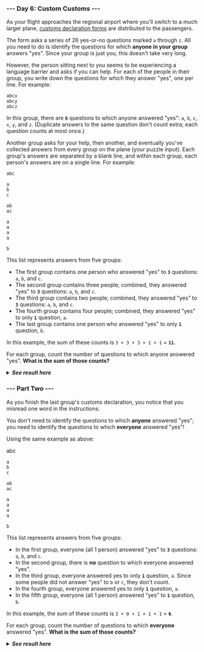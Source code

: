 ﻿### --- Day 6: Custom Customs ---

As your flight approaches the regional airport where you'll switch to a 
much larger plane, [customs declaration forms](https://en.wikipedia.org/wiki/Customs_declaration) are distributed to the
passengers.

The form asks a series of 26 yes-or-no questions marked `a` through `z`. All 
you need to do is identify the questions for which **anyone in your group**
answers "yes". Since your group is just you, this doesn't take very long.

However, the person sitting next to you seems to be experiencing a language
barrier and asks if you can help. For each of the people in their group,
you write down the questions for which they answer "yes", one per line. For
example:

	abcx
	abcy
	abcz

In this group, there are **`6`** questions to which anyone answered "yes": `a`, `b`,
`c`, `x`, `y`, and `z`. (Duplicate answers to the same question don't count extra; 
each question counts at most once.)

Another group asks for your help, then another, and eventually you've 
collected answers from every group on the plane (your puzzle input). Each
group's answers are separated by a blank line, and within each group, each
person's answers are on a single line. For example:

	abc

	a
	b
	c

	ab
	ac

	a
	a
	a
	a

	b

This list represents answers from five groups:

- The first group contains one person who answered "yes" to **`3`** questions: `a`, `b`, and `c`.
- The second group contains three people; combined, they answered "yes" to **`3`** questions: `a`, `b`, and `c`.
- The third group contains two people; combined, they answered "yes" to **`3`** questions: `a`, `b`, and `c`.
- The fourth group contains four people; combined, they answered "yes" to only **`1`** question, `a`.
- The last group contains one person who answered "yes" to only **`1`** question, `b`.

In this example, the sum of these counts is `3 + 3 + 3 + 1 + 1` = **`11`**.

For each group, count the number of questions to which anyone answered 
"yes". **What is the sum of those counts?**

<details>
  <summary><strong><em>See result here</em></strong></summary>
	Your puzzle answer was <strong><em>6742</em></strong>.
</details>

### --- Part Two ---

As you finish the last group's customs declaration, you notice that you 
misread one word in the instructions:

You don't need to identify the questions to which **anyone** answered "yes"; 
you need to identify the questions to which **everyone** answered "yes"!

Using the same example as above:

abc

	a
	b
	c

	ab
	ac

	a
	a
	a
	a

	b

This list represents answers from five groups:

- In the first group, everyone (all 1 person) answered "yes" to **`3`** questions: `a`, `b`, and `c`.
- In the second group, there is **no** question to which everyone answered "yes".
- In the third group, everyone answered yes to only **`1`** question, `a`. Since some people did not answer "yes" to `b` or `c`, they don't count.
- In the fourth group, everyone answered yes to only **`1`** question, `a`.
- In the fifth group, everyone (all 1 person) answered "yes" to **`1`** question, `b`.

In this example, the sum of these counts is `3 + 0 + 1 + 1 + 1` = **`6`**.

For each group, count the number of questions to which **everyone** answered
"yes". **What is the sum of those counts?**

<details>
  <summary><strong><em>See result here</em></strong></summary>
	Your puzzle answer was <strong><em>3447</em></strong>.
</details>
